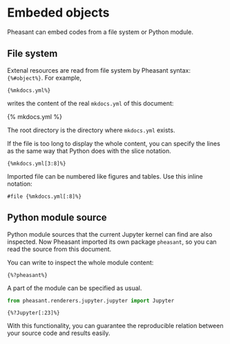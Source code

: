 # Embeded objects

Pheasant can embed codes from a file system or Python module.

## File system

Extenal resources are read from file system by Pheasant syntax: `{%#object%}`. For example,

~~~
{%mkdocs.yml%}
~~~

writes the content of the real `mkdocs.yml` of this document:

{% mkdocs.yml %}

The root directory is the directory where `mkdocs.yml` exists.

If the file is too long to display the whole content, you can specify the lines as the same way that Python does with the slice notation.

~~~copy
{%mkdocs.yml[3:8]%}
~~~

Imported file can be numbered like figures and tables. Use this inline notation:

~~~copy
#file {%mkdocs.yml[:8]%}
~~~

## Python module source

Python module sources that the current Jupyter kernel can find are also inspected. Now Pheasant imported its own package `pheasant`, so you can read the source from this document.

You can write to inspect the whole module content:

~~~copy
{%?pheasant%}
~~~

A part of the module can be specified as usual.

```python
from pheasant.renderers.jupyter.jupyter import Jupyter
```

~~~copy
{%?Jupyter[:23]%}
~~~

With this functionality, you can guarantee the reproducible relation between your source code and results easily.
